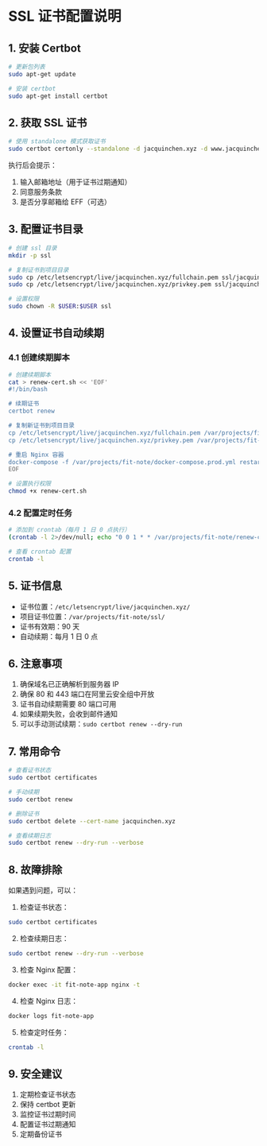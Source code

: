 # SSL 证书配置说明

## 1. 安装 Certbot

```bash
# 更新包列表
sudo apt-get update

# 安装 certbot
sudo apt-get install certbot
```

## 2. 获取 SSL 证书

```bash
# 使用 standalone 模式获取证书
sudo certbot certonly --standalone -d jacquinchen.xyz -d www.jacquinchen.xyz
```

执行后会提示：
1. 输入邮箱地址（用于证书过期通知）
2. 同意服务条款
3. 是否分享邮箱给 EFF（可选）

## 3. 配置证书目录

```bash
# 创建 ssl 目录
mkdir -p ssl

# 复制证书到项目目录
sudo cp /etc/letsencrypt/live/jacquinchen.xyz/fullchain.pem ssl/jacquinchen.xyz.pem
sudo cp /etc/letsencrypt/live/jacquinchen.xyz/privkey.pem ssl/jacquinchen.xyz.key

# 设置权限
sudo chown -R $USER:$USER ssl
```

## 4. 设置证书自动续期

### 4.1 创建续期脚本

```bash
# 创建续期脚本
cat > renew-cert.sh << 'EOF'
#!/bin/bash

# 续期证书
certbot renew

# 复制新证书到项目目录
cp /etc/letsencrypt/live/jacquinchen.xyz/fullchain.pem /var/projects/fit-note/ssl/jacquinchen.xyz.pem
cp /etc/letsencrypt/live/jacquinchen.xyz/privkey.pem /var/projects/fit-note/ssl/jacquinchen.xyz.key

# 重启 Nginx 容器
docker-compose -f /var/projects/fit-note/docker-compose.prod.yml restart app
EOF

# 设置执行权限
chmod +x renew-cert.sh
```

### 4.2 配置定时任务

```bash
# 添加到 crontab（每月 1 日 0 点执行）
(crontab -l 2>/dev/null; echo "0 0 1 * * /var/projects/fit-note/renew-cert.sh") | crontab -

# 查看 crontab 配置
crontab -l
```

## 5. 证书信息

- 证书位置：`/etc/letsencrypt/live/jacquinchen.xyz/`
- 项目证书位置：`/var/projects/fit-note/ssl/`
- 证书有效期：90 天
- 自动续期：每月 1 日 0 点

## 6. 注意事项

1. 确保域名已正确解析到服务器 IP
2. 确保 80 和 443 端口在阿里云安全组中开放
3. 证书自动续期需要 80 端口可用
4. 如果续期失败，会收到邮件通知
5. 可以手动测试续期：`sudo certbot renew --dry-run`

## 7. 常用命令

```bash
# 查看证书状态
sudo certbot certificates

# 手动续期
sudo certbot renew

# 删除证书
sudo certbot delete --cert-name jacquinchen.xyz

# 查看续期日志
sudo certbot renew --dry-run --verbose
```

## 8. 故障排除

如果遇到问题，可以：

1. 检查证书状态：
```bash
sudo certbot certificates
```

2. 检查续期日志：
```bash
sudo certbot renew --dry-run --verbose
```

3. 检查 Nginx 配置：
```bash
docker exec -it fit-note-app nginx -t
```

4. 检查 Nginx 日志：
```bash
docker logs fit-note-app
```

5. 检查定时任务：
```bash
crontab -l
```

## 9. 安全建议

1. 定期检查证书状态
2. 保持 certbot 更新
3. 监控证书过期时间
4. 配置证书过期通知
5. 定期备份证书

